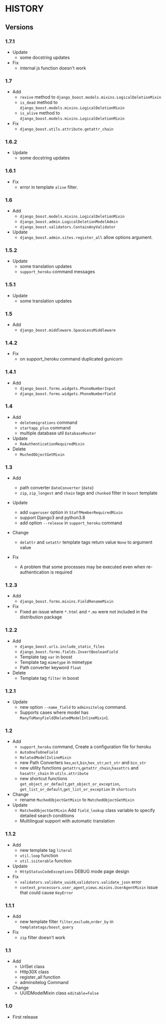 # HISTORY  

## Versions  

### 1.7.1

- Update
  - some docstring updates
- Fix
  - internal js function doesn't work

### 1.7

- Add
  - `revive` method to `django_boost.models.mixins.LogicalDeletionMixin`
  - `is_dead` method to `django_boost.models.mixins.LogicalDeletionMixin`
  - `is_alive` method to `django_boost.models.mixins.LogicalDeletionMixin`
- Fix
  - `django_boost.utils.attribute.getattr_chain`

### 1.6.2

- Update
  - some docstring updates

### 1.6.1

- Fix
  - error in template `alive` filter.

### 1.6

- Add
  - `django_boost.models.mixins.LogicalDeletionMixin`
  - `django_boost.admin.LogicalDeletionModelAdmin`
  - `django_boost.validators.ContainAnyValidator`
- Update
  - `django_boost.admin.sites.register_all` allow options argument.

### 1.5.2

- Update
  - some translation updates
  - `support_heroku` command messages

### 1.5.1

- Update
  - some translation updates

### 1.5  

- Add
  - `django_boost.middleware.SpaceLessMiddleware`

### 1.4.2  

- Fix
  - on support_heroku command duplicated gunicorn

### 1.4.1  

- Add
  - `django_boost.forms.widgets.PhoneNumberInput`
  - `django_boost.forms.widgets.PhoneNumberField`

### 1.4  

- Add
  - `deletemigrations` command
  - `startapp_plus` command
  - multiple database util `DatabaseRouter`
- Update
  - `ReAuthenticationRequiredMixin`
- Delete
  - `MuchedObjectGetMixin`

### 1.3  

- Add
  - path converter `DateConverter` (`date`)
  - `zip`, `zip_longest` and `chain` tags and `chunked` filter in `boost` template

- Update  
  - add `superuser` option in `StaffMemberRequiredMixin`  
  - support Django3 and python3.8
  - add option `--release` in `support_heroku` command

- Change  
  - `delattr` and `setattr` template tags return value `None` to argument value

- Fix  
  - A problem that some processes may be executed even when re-authentication is required

### 1.2.3  

- Add  
  - `django_boost.forms.mixins.FieldRenameMixin`  
- Fix  
  - Fixed an issue where `*.html` and `*.mo` were not included in the distribution package

### 1.2.2  

- Add  
  - `django_boost.urls.include_static_files`  
  - `django_boost.forms.fields.InvertBooleanField`  
  - Template tag `var` in boost  
  - Template tag `mimetype` in mimetype  
  - Path converter keyword `float`  
- Delete  
  - Template tag `filter` in boost

### 1.2.1  

- Update  
  - new option `--name_field` to `adminsitelog` command.  
  - Supports cases where model has `ManyToManyField`(`RelatedModelInlineMixin`).  

### 1.2  

- Add  
  - `support_heroku` command, Create a configuration file for heroku  
  - `AutoOneToOneField`  
  - `RelatedModelInlineMixin`  
  - new Path Converters `hex`,`oct`,`bin`,`hex_str`,`oct_str` and `bin_str`  
  - new utility functions `getattrs`,`getattr_chain`,`hasattrs` and `hasattr_chain` in `utils.attribute`  
  - new shortcut functions `get_object_or_default`,`get_object_or_exception`, `get_list_or_default`,`get_list_or_exception` in `shortcuts`  
- Change  
  - rename `MuchedObjectGetMixin` to `MatchedObjectGetMixin`  
- Update  
  - `MatchedObjectGetMixin` Add `field_lookup` class variable to specify detailed search conditions  
  - Multilingual support with automatic translation  

### 1.1.2  

- Add  
  - new template tag `literal`  
  - `util.loop` function  
  - `util.isiterable` function  
- Update  
  - `HttpStatusCodeExceptions` DEBUG mode page design  
- Fix  
  - `validators.validate_uuid4`,`validators.validate_json` error  
  - `context_processors.user_agent`,`views.mixins.UserAgentMixin` issue that could cause `KeyError`  

### 1.1.1  

- Add  
  - new template filter `filter`,`exclude`,`order_by` in `templatetags/boost_query`
- Fix  
  - `zip` filter doesn't work

### 1.1  

- Add  
  - UrlSet class  
  - Http30X class  
  - register_all function  
  - adminsitelog Command  
- Change  
  - UUIDModelMixin class `editable=False`  

### 1.0  

- First release  
